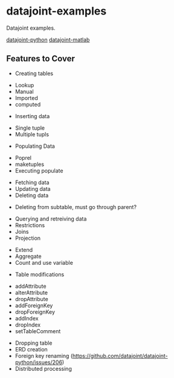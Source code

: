 # datajoint-examples
Datajoint examples.

[datajoint-python](https://github.com/datajoint/datajoint-matlab)
[datajoint-matlab](https://github.com/datajoint/datajoint-python)


## Features to Cover
* Creating tables
 - Lookup
 - Manual
 - Imported
 - computed
* Inserting data
 - Single tuple
 - Multiple tupls
* Populating Data
 - Poprel
 - maketuples
 - Executing populate
* Fetching data
* Updating data
* Deleting data
 - Deleting from subtable, must go through parent?
* Querying and retreiving data
* Restrictions
* Joins
* Projection
 - Extend
 - Aggregate
 - Count and use variable
* Table modifications
 - addAttribute
 - alterAttribute
 - dropAttribute
 - addForeignKey
 - dropForeignKey
 - addIndex
 - dropIndex
 - setTableComment
* Dropping table
* ERD creation
* Foreign key renaming (https://github.com/datajoint/datajoint-python/issues/206)
* Distributed processing
